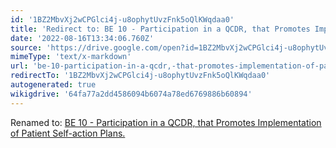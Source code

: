 ```yaml
---
id: '1BZ2MbvXj2wCPGlci4j-u8ophytUvzFnk5oQlKWqdaa0'
title: 'Redirect to: BE 10 - Participation in a QCDR, that Promotes Implementation of Patient Self-action Plans.'
date: '2022-08-16T13:34:06.760Z'
source: 'https://drive.google.com/open?id=1BZ2MbvXj2wCPGlci4j-u8ophytUvzFnk5oQlKWqdaa0'
mimeType: 'text/x-markdown'
url: 'be-10-participation-in-a-qcdr,-that-promotes-implementation-of-patient-self-action-plans..md'
redirectTo: '1BZ2MbvXj2wCPGlci4j-u8ophytUvzFnk5oQlKWqdaa0'
autogenerated: true
wikigdrive: '64fa77a2dd4586094b6074a78ed6769886b60894'
---
```

Renamed to: [BE 10 - Participation in a QCDR, that Promotes Implementation of Patient Self-action Plans.](be-10-participation-in-a-qcdr,-that-promotes-implementation-of-patient-self-action-plans..md)
